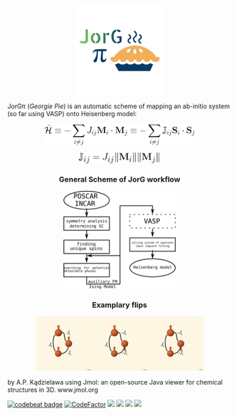 <p align="center"><img src="doc/JorG.png"></p>
<p>JorGπ (<em>Georgie Pie</em>) is an automatic scheme of mapping an ab-initio system (so far using VASP) onto Heisenberg model:</p>
<p align="center"><img src="doc/Heisenberg.png" height="48px"></p>
<p align="center"><img src="doc/Jdef.png" height="24px"></p>
<h3 align="center">General Scheme of JorG workflow</h3>
<p align="center"><img src="doc/JorG-flowchart.png" width="50%"></p>

<h3 align="center">Examplary flips</h3>
<p align="center"><img src="doc/flip0.png" width="25%"><img src="doc/flip1.png" width="25%"><img src="doc/flip1.png" width="25%"></p>
<p>by A.P. Kądzielawa using Jmol: an open-source Java viewer for chemical structures in 3D. <a url="http://www.jmol.org/"</a>www.jmol.org</p>

<a href="https://codebeat.co/projects/github-com-mellechowicz-jorg-experimental"><img alt="codebeat badge" src="https://codebeat.co/badges/e561bf06-8c83-49b9-acf5-ceaffa5e0bb8" /></a>
<a href="https://www.codefactor.io/repository/github/mellechowicz/jorg"><img src="https://www.codefactor.io/repository/github/mellechowicz/jorg/badge" alt="CodeFactor" /></a>
<img src='https://travis-ci.com/Mellechowicz/JorG.svg?branch=v0.1.1'>
<img src='https://bettercodehub.com/edge/badge/Mellechowicz/JorG?branch=experimental'>
<a href="https://www.codacy.com/manual/apkadzielawa/JorG?utm_source=github.com&amp;utm_medium=referral&amp;utm_content=Mellechowicz/JorG&amp;utm_campaign=Badge_Grade"><img src="https://api.codacy.com/project/badge/Grade/7d440aa57dae4f5d9224da4d66fd43f1"/></a>
<a href="https://www.codacy.com/manual/apkadzielawa/JorG?utm_source=github.com&amp;utm_medium=referral&amp;utm_content=Mellechowicz/JorG&amp;utm_campaign=Badge_Coverage"><img src="https://api.codacy.com/project/badge/Coverage/7d440aa57dae4f5d9224da4d66fd43f1"/></a>
